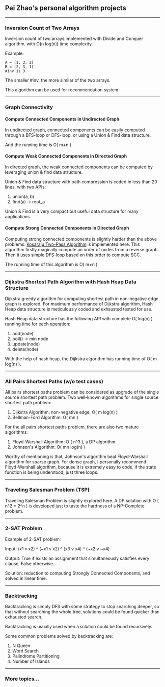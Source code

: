 ## Pei Zhao's personal algorithm projects

---
### Inversion Count of Two Arrays
Inversion count of two arrays implemented with Divide and Conquer
algorithm, with O(n log(n)) time complexity.

Example:

    A = [1, 3, 2]
    B = [2, 3, 1]
    #inv is 3.

The smaller #inv, the more similar of the two arrays.

This algorithm can be used for recommendation system.


---
### Graph Connectivity
#### Compute Connected Components in Undirected Graph
In undirected graph, connected components can be easily computed
through a BFS-loop or DFS-loop, or using a Union & Find data structure.

And the running time is O( m+n )

#### Compute Weak Connected Components in Directed Graph
In directed graph, the weak connected components can be computed
by leveraging union & find data structure.

Union & Find data structure with path compression is coded in less than
20 lines, with two APIs:

1. union(a, b)
2. find(a)  -> root_a

Union & Find is a very compact but useful data structure for many
applications.

#### Compute Strong Connected Components in Directed Graph
Computing strong connected components is slightly harder than the
above problems.
[Kosaraju Two-Pass Algorithm](https://en.wikipedia.org/wiki/Kosaraju%27s_algorithm)
is implemented here. This algorithm firstly magically compute an order
of nodes from a reverse graph. Then it uses simple DFS-loop based on
this order to compute SCC.

The running time of this algorithm is O( m+n ).

---
### Dijkstra Shortest Path Algorithm with Hash Heap Data Structure
Dijkstra greedy algorithm for computing shortest path in non-negative
edge graph is explored. For maximum performance of Dijkstra algorithm,
Hash Heap data structure is meticulously coded and exhausted tested
for use.

Hash Heap data structure has the following API with complete
O( log(n) ) running time for each operation:

1. add(node)
2. poll() -> min node
3. update(node)
4. delete(node)

With the help of hash heap, the Dijkstra algorithm has running time of
O( m log(n) ).

---
### All Pairs Shortest Paths (w/o test cases)
All pairs shortest paths problem can be considered as upgrade of the
single source shortest path problem. Two well-known algorithms for
single source shortest path problem:

1. Dijkstra Algorithm: non-negative edge, O( m log(n) )
2. Bellman-Ford Algorithm: O( mn )

For the all pairs shortest paths problem, there are also two mature  
algorithms:

1. Floyd-Warshall Algorithm: O ( n^3 ), a DP algorithm
2. Johnson's Algorithm: O( mn log(n) )

Worthy of mentioning is that, Johnson's algorithm beat Floyd-Warshall
algorithm for sparse graph. For dense graph, I personally recommend
Floyd-Warshall algorithm, because it is extremely easy to code, if
the state function is being understood, just three loops.

---
### Traveling Salesman Problem (TSP)
Traveling Salesman Problem is slightly explored here. A DP solution
with O ( n^2 * 2^n ) is developed just to taste the hardness of a
NP-Complete problem.

---
### 2-SAT Problem
Example of 2-SAT problem:

Input: (x1 v x2) ^ (~x1 v x2) ^ (x3 v x4) ^ (~x2 v ~x4)

Output: True if exists an assignment that simultaneously satisfies
every clause, False otherwise.

Solution: reduction to computing Strongly Connected Components, and
solved in linear time.

---
### Backtracking
Backtracking is simply DFS with some strategy to stop searching
deeper, so that without searching the whole tree, solutions could be
found quicker than exhausted search.

Backtracking is usually used when a solution could be found recursively.

Some common problems solved by backtracking are:

1. N Queen
2. Word Search
3. Palindrome Partitioning
4. Number of Islands


---
### More topics...
